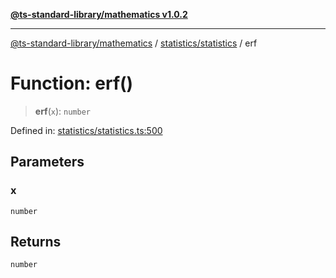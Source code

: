 [**@ts-standard-library/mathematics v1.0.2**](../../../README.md)

***

[@ts-standard-library/mathematics](../../../README.md) / [statistics/statistics](../README.md) / erf

# Function: erf()

> **erf**(`x`): `number`

Defined in: [statistics/statistics.ts:500](https://github.com/gabaudette/ts-stdlib/blob/4a412e6fb273dc9fcab54b84c05921f52dac4b3f/packages/mathematics/src/statistics/statistics.ts#L500)

## Parameters

### x

`number`

## Returns

`number`

